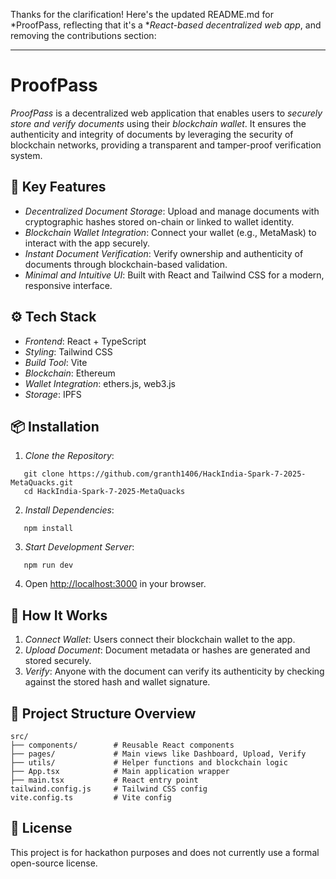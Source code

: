 Thanks for the clarification! Here's the updated README.md for *ProofPass, reflecting that it's a **React-based decentralized web app*, and removing the contributions section:

---

# ProofPass

*ProofPass* is a decentralized web application that enables users to *securely store and verify documents* using their *blockchain wallet*. It ensures the authenticity and integrity of documents by leveraging the security of blockchain networks, providing a transparent and tamper-proof verification system.

## 🔐 Key Features

* *Decentralized Document Storage*: Upload and manage documents with cryptographic hashes stored on-chain or linked to wallet identity.
* *Blockchain Wallet Integration*: Connect your wallet (e.g., MetaMask) to interact with the app securely.
* *Instant Document Verification*: Verify ownership and authenticity of documents through blockchain-based validation.
* *Minimal and Intuitive UI*: Built with React and Tailwind CSS for a modern, responsive interface.

## ⚙ Tech Stack

* *Frontend*: React + TypeScript
* *Styling*: Tailwind CSS
* *Build Tool*: Vite
* *Blockchain*: Ethereum
* *Wallet Integration*: ethers.js, web3.js
* *Storage*: IPFS

## 📦 Installation

1. *Clone the Repository*:
```
   git clone https://github.com/granth1406/HackIndia-Spark-7-2025-MetaQuacks.git
   cd HackIndia-Spark-7-2025-MetaQuacks
 ```  

2. *Install Dependencies*:

```
   npm install
 ```  

3. *Start Development Server*:

```
   npm run dev
 ```  

4. Open [http://localhost:3000](http://localhost:3000) in your browser.

## 🧠 How It Works

1. *Connect Wallet*: Users connect their blockchain wallet to the app.
2. *Upload Document*: Document metadata or hashes are generated and stored securely.
3. *Verify*: Anyone with the document can verify its authenticity by checking against the stored hash and wallet signature.

## 📁 Project Structure Overview

```
src/
├── components/        # Reusable React components
├── pages/             # Main views like Dashboard, Upload, Verify
├── utils/             # Helper functions and blockchain logic
├── App.tsx            # Main application wrapper
├── main.tsx           # React entry point
tailwind.config.js     # Tailwind CSS config
vite.config.ts         # Vite config
```


## 📄 License

This project is for hackathon purposes and does not currently use a formal open-source license.
